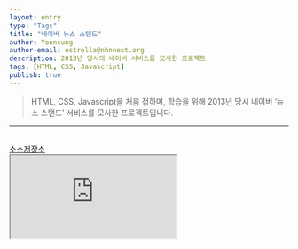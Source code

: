 ```yaml
---
layout: entry
type: "Tags"
title: "네이버 뉴스 스탠드"
author: Yoonsung
author-email: estrella@nhnnext.org
description: 2013년 당시의 네이버 서비스를 모사한 프로젝트
tags: [HTML, CSS, Javascript]
publish: true
---
```


> HTML, CSS, Javascript을 처음 접하며, 학습을 위해 2013년 당시 네이버 ‘뉴스 스탠드’ 서비스를 모사한 프로젝트입니다.

***

<br/>
<a href="https://github.com/YoonSung/NewsStand">소스저장소</a>
<div class="youtube">
	<iframe src="http://www.youtube.com/embed/vPqEcY9riRw?autoplay=1" class="video"></iframe>	
</div>